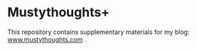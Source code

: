 # Mustythoughts+


This repository contains supplementary materials for my blog: www.mustythoughts.com .
